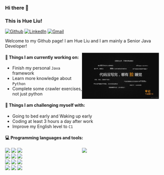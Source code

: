 ### Hi there 👋

### This is Hue Liu!

[![Github](https://img.shields.io/badge/-Github-000?style=flat&logo=Github&logoColor=white)](https://github.com/HueLiu)
[![LinkedIn](https://img.shields.io/badge/-LinkedIn-blue?style=flat&logo=Linkedin&logoColor=white)](https://www.linkedin.com/in/hueliu/)
[![Gmail](https://img.shields.io/badge/-Gmail-c14438?style=flat&logo=Gmail&logoColor=white)](mailto:lh1833878007@gmail.com)

Welcome to my Github page! I am Hue Liu and I am mainly a Senior Java Developer!

<img align="right" alt="img" src="./img/coding.png" width="50%" height="auto" />

#### 🌱 Things I am currently working on:

- Finish my personal `Java` framework
- Learn more knowledge about `Python`
- Complete some crawler exercises, not just python

#### :muscle: Things I am challenging myself with:

- Going to bed early and Waking up early
- Coding at least 3 hours a day after work
- Improve my English level to `C1`

#### :computer: Programming languages and tools:

<p>
  <img width="50%" align="right" src="https://github-readme-stats-hazel-two.vercel.app/api?username=HueLiu&show_icons=true&hide_border=true" />

<code><img width="10%" src="https://www.vectorlogo.zone/logos/java/java-ar21.svg"></code>
<code><img width="10%" src="https://www.vectorlogo.zone/logos/python/python-ar21.svg"></code>
<code><img width="8%" src="https://www.vectorlogo.zone/logos/javascript/javascript-ar21.svg"></code>
<br />
<code><img width="10%" src="https://www.vectorlogo.zone/logos/linux/linux-ar21.svg"></code>
<code><img width="10%" src="https://www.vectorlogo.zone/logos/docker/docker-ar21.svg"></code>
<code><img width="10%" src="https://www.vectorlogo.zone/logos/git-scm/git-scm-ar21.svg"></code>
<br />
<code><img width="10%" src="https://www.vectorlogo.zone/logos/mysql/mysql-ar21.svg"></code>
<code><img width="10%" src="https://www.vectorlogo.zone/logos/postgresql/postgresql-ar21.svg"></code>
<code><img width="10%" src="https://www.vectorlogo.zone/logos/mongodb/mongodb-ar21.svg"></code>
<br />
<code><img width="10%" src="https://www.vectorlogo.zone/logos/nginx/nginx-ar21.svg"></code>
<code><img width="10%" src="https://www.vectorlogo.zone/logos/redis/redis-ar21.svg"></code>
<code><img width="10%" src="https://www.vectorlogo.zone/logos/apache_kafka/apache_kafka-ar21.svg"></code>

</p>
